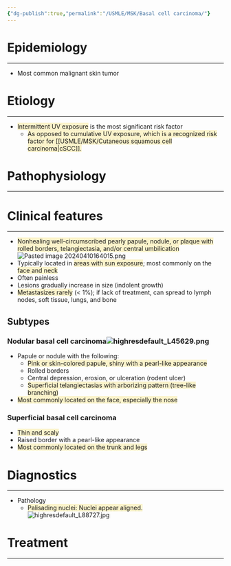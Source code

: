 ```yaml
---
{"dg-publish":true,"permalink":"/USMLE/MSK/Basal cell carcinoma/"}
---
```


# Epidemiology
---
- Most common malignant skin tumor

# Etiology
---
- <span style="background:rgba(240, 200, 0, 0.2)">Intermittent UV exposure</span> is the most significant risk factor
	- <span style="background:rgba(240, 200, 0, 0.2)">As opposed to cumulative UV exposure, which is a recognized risk factor for [[USMLE/MSK/Cutaneous squamous cell carcinoma\|cSCC]].</span>

# Pathophysiology
---


# Clinical features
---
- <span style="background:rgba(240, 200, 0, 0.2)">Nonhealing well-circumscribed pearly papule, nodule, or plaque with rolled borders, telangiectasia, and/or central umbilication</span>![Pasted image 20240410164015.png](/img/user/appendix/Pasted%20image%2020240410164015.png)
- Typically located in <span style="background:rgba(240, 200, 0, 0.2)">areas with sun exposure</span>; most commonly on the <span style="background:rgba(240, 200, 0, 0.2)">face and neck</span>
- Often painless
- Lesions gradually increase in size (indolent growth)
- <span style="background:rgba(240, 200, 0, 0.2)">Metastasizes rarely</span> (< 1%); if lack of treatment, can spread to lymph nodes, soft tissue, lungs, and bone
## Subtypes
### Nodular basal cell carcinoma![highresdefault_L45629.png](/img/user/appendix/highresdefault_L45629.png)
- Papule or nodule with the following:  
	- <span style="background:rgba(240, 200, 0, 0.2)">Pink or skin-colored papule, shiny with a pearl-like appearance</span>
	- Rolled borders
	- Central depression, erosion, or ulceration (rodent ulcer) 
	- <span style="background:rgba(240, 200, 0, 0.2)">Superficial telangiectasias with arborizing pattern (tree-like branching)</span>
- <span style="background:rgba(240, 200, 0, 0.2)">Most commonly located on the face, especially the nose</span>
### Superficial basal cell carcinoma
- <span style="background:rgba(240, 200, 0, 0.2)">Thin and scaly </span>
- Raised border with a pearl-like appearance
- <span style="background:rgba(240, 200, 0, 0.2)">Most commonly located on the trunk and legs</span>
# Diagnostics
---
- Pathology
	- <span style="background:rgba(240, 200, 0, 0.2)">Palisading nuclei: Nuclei appear aligned.</span>![highresdefault_L88727.jpg](/img/user/appendix/highresdefault_L88727.jpg)

# Treatment
---

